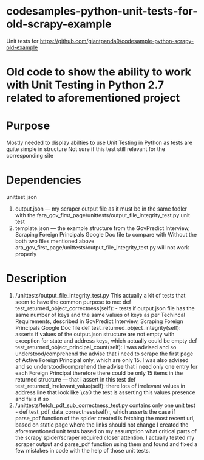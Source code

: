 # codesamples-python-unit-tests-for-old-scrapy-example
Unit tests for https://github.com/giantpanda9/codesample-python-scrapy-old-example
# Old code to show the ability to work with Unit Testing in Python 2.7 related to aforementioned project
# Purpose
Mostly needed to display abilties to use Unit Testing in Python as tests are quite simple in structure
Not sure if this test still relevant for the corresponding site
# Dependencies
unittest
json
1. output.json — my scraper output file as it must be in the same fodler with the
fara_gov_first_page/unittests/output_file_integrity_test.py unit test
2. template.json — the example structure from the GovPredict Interview, Scraping Foreign
Principals Google Doc file to compare with
Without the both two files mentioned above
ara_gov_first_page/unittests/output_file_integrity_test.py will not work properly

# Description
1. /unittests/output_file_integrity_test.py
This actually a kit of tests that seem to have the common purpose to me:
def test_returned_object_correctness(self): - tests if output.json file has the same number of keys
and the same values of keys as per Techincal Requirements, described in GovPredict Interview,
Scraping Foreign Principals Google Doc file
def test_returned_object_integrity(self): asserts if values of the output.json structure are not empty
with exception for state and address keys, which actually could be empty
def test_returned_object_principal_count(self): i was advised and so understood/comprehend the
advise that i need to scrape the first page of Active Foreign Principal only, which are only 15. I was
also advised and so understood/comprehend the advise that i need only one entry for each
Foreign Principal therefore there could be only 15 items in the returned structure — that i assert in
this test
def test_returned_irrelevant_value(self): there lots of irrelevant values in address line that look
like \xa0 the test is asserting this values presence and fails if so
2. /unittests/fetch_pdf_sub_correctness_test.py contains only one unit test -
def test_pdf_data_correctness(self):, which asserts the case if parse_pdf function of the spider
created is fetching the most recent url, based on static page where the links should not change
I created the aforementioned unit tests based on my assumption what critical parts of the scrapy
spider/scraper required closer attention. I actually tested my scraper output and parse_pdf function
using them and found and fixed a few mistakes in code with the help of those unit tests.
